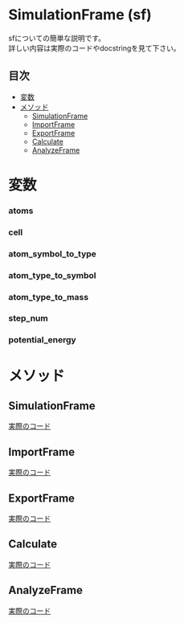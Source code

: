 # SimulationFrame (sf)
sfについての簡単な説明です。<br>
詳しい内容は実際のコードやdocstringを見て下さい。

## 目次
- [変数](#anchor1)<br>
- [メソッド](#anchor2)
  - [SimulationFrame](#anchor3)
  - [ImportFrame](#anchor4)
  - [ExportFrame](#anchor5)
  - [Calculate](#anchor6)
  - [AnalyzeFrame](#anchor7)
<a id="anchor1"></a>
# 変数 
### atoms
### cell
### atom_symbol_to_type
### atom_type_to_symbol
### atom_type_to_mass
### step_num
### potential_energy
<a id="anchor2"></a>
# メソッド
<a id="anchor3"></a>
## SimulationFrame 
[実際のコード](https://github.com/kainakajima11/limda/src/limda/SimulationFrame.py)
<a id="anchor4"></a>
## ImportFrame
[実際のコード](https://github.com/kainakajima11/limda/src/limda/import_frame.py)
<a id="anchor5"></a>
## ExportFrame
[実際のコード](https://github.com/kainakajima11/limda/src/limda/export_frame.py)
<a id="anchor6"></a>
## Calculate
[実際のコード](https://github.com/kainakajima11/limda/src/limda/calculate.py)
<a id="anchor7"></a>
## AnalyzeFrame
[実際のコード](https://github.com/kainakajima11/limda/src/limda/analysis_frame.py)
